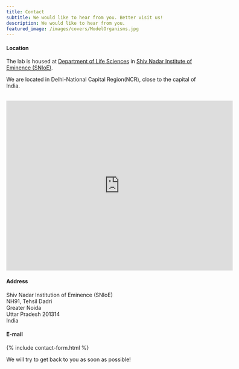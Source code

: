 ```yaml
---
title: Contact
subtitle: We would like to hear from you. Better visit us!
description: We would like to hear from you.
featured_image: /images/covers/ModelOrganisms.jpg
---
```


#### Location

The lab is housed at [Department of Life Sciences](https://snu.edu.in/departments/department-of-life-sciences/) in [Shiv Nadar Institute of Eminence (SNIoE)](https://snu.edu.in/home/).

We are located in Delhi-National Capital Region(NCR), close to the capital of India.<br/>
<br/>
<iframe src="https://www.google.com/maps/embed?pb=!1m18!1m12!1m3!1d2514.964942178018!2d77.575363!3d28.5267298!2m3!1f0!2f0!3f0!3m2!1i1024!2i768!4f13.1!3m3!1m2!1s0x390ceb4eaaaaaaab%3A0x321412756718874c!2sShiv%20Nadar%20Institution%20of%20Eminence%20Deemed%20to%20be%20University!5e1!3m2!1sen!2sin!4v1753861573073!5m2!1sen!2sin" width="600" height="450" style="border:0;" allowfullscreen="" loading="lazy" referrerpolicy="no-referrer-when-downgrade"></iframe>

#### Address

Shiv Nadar Institution of Eminence (SNIoE)<br/>
NH91, Tehsil Dadri<br/>
Greater Noida <br/> 
Uttar Pradesh 201314 <br/> 
India

#### E-mail

{% include contact-form.html %}

<!--We've made a contact form that you can use with [Formspree](https://formspree.io/) to handle up to 50 submissions per month for free. You could also easily switch out the end-point to use another contact form service.-->
We will try to get back to you as soon as possible!
